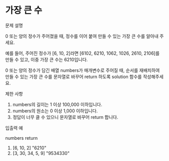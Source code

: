 # 가장 큰 수
문제 설명

0 또는 양의 정수가 주어졌을 때, 정수를 이어 붙여 만들 수 있는 가장 큰 수를 알아내 주세요.

예를 들어, 주어진 정수가 [6, 10, 2]라면 [6102, 6210, 1062, 1026, 2610, 2106]를 만들 수 있고, 이중 가장 큰 수는 6210입니다.

0 또는 양의 정수가 담긴 배열 numbers가 매개변수로 주어질 때, 순서를 재배치하여 만들 수 있는 가장 큰 수를 문자열로 바꾸어 return 하도록 solution 함수를 작성해주세요.

제한 사항

1. numbers의 길이는 1 이상 100,000 이하입니다.
2. numbers의 원소는 0 이상 1,000 이하입니다.
3. 정답이 너무 클 수 있으니 문자열로 바꾸어 return 합니다.

입출력 예

numbers	return
1. [6, 10, 2]	"6210"
2. [3, 30, 34, 5, 9]	"9534330"
